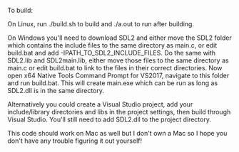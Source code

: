 To build:

On Linux, run ./build.sh to build and ./a.out to run after building.

On Windows you'll need to download SDL2 and either move the SDL2 folder which contains the include files to the same directory as main.c, or edit build.bat and add -IPATH_TO_SDL2_INCLUDE_FILES. Do the same with SDL2.lib and SDL2main.lib, either move those files to the same directory as main.c or edit build.bat to link to the files in their correct directories. Now open x64 Native Tools Command Prompt for VS2017, navigate to this folder and run build.bat. This will create main.exe which can be run as long as SDL2.dll is in the same directory.

Alternatively you could create a Visual Studio project, add your include/library directories and libs in the project settings, then build through Visual Studio. You'll still need to add SDL2.dll to the project directory.

This code should work on Mac as well but I don't own a Mac so I hope you don't have any trouble figuring it out yourself!
